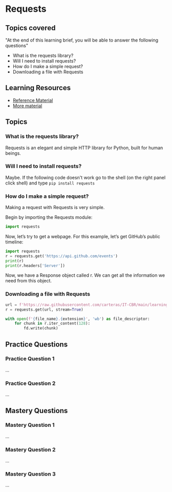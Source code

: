 # Requests

## Topics covered

"At the end of this learning brief, you will be able to answer the following questions"

* What is the requests library?
* Will I need to install requests?
* How do I make a simple request?
* Downloading a file with Requests

## Learning Resources

* [Reference Material](https://docs.python-requests.org/en/latest/user/quickstart/)
* [More material](https://www.w3schools.com/python/module_requests.asp)

## Topics

### What is the requests library?

Requests is an elegant and simple HTTP library for Python, built for human beings.

### Will I need to install requests?

Maybe. If the following code doesn't work go to the shell (on the right panel click shell) and type `pip install requests`

### How do I make a simple request?

Making a request with Requests is very simple.

Begin by importing the Requests module:

```python
import requests
```
Now, let’s try to get a webpage. For this example, let’s get GitHub’s public timeline:

```python
import requests
r = requests.get('https://api.github.com/events')
print(r)
print(r.headers['Server'])
```

Now, we have a Response object called r. We can get all the information we need from this object.



### Downloading a file with Requests

```python
url = f'https://raw.githubusercontent.com/carteras/IT-CBR/main/learning/python/micro_lessons/exceptions/alice.txt'
r = requests.get(url, stream=True)

with open(f'{file_name}.{extension}', 'wb') as file_descriptor:
    for chunk in r.iter_content(128):
        fd.write(chunk)
```

## Practice Questions

### Practice Question 1

...

### Practice Question 2

...

## Mastery Questions

### Mastery Question 1

...

### Mastery Question 2

...

### Mastery Question 3

...
